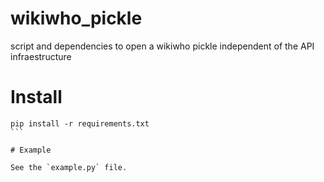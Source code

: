 # wikiwho_pickle
script and dependencies to open a wikiwho pickle independent of the API infraestructure


# Install

````
pip install -r requirements.txt
```

# Example

See the `example.py` file.
